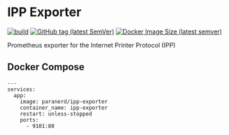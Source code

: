 # IPP Exporter

[![build](https://github.com/paranerd/ipp-exporter/actions/workflows/main.yml/badge.svg)](https://github.com/paranerd/ipp-exporter/actions/workflows/main.yml)
[![GitHub tag (latest SemVer)](https://img.shields.io/github/v/tag/paranerd/ipp-exporter?label=Current%20Version&logo=github)](https://github.com/paranerd/ipp-exporter/tags)
[![Docker Image Size (latest semver)](https://shields.api-test.nl:/docker/image-size/paranerd/ipp-exporter?label=Image%20Size&logo=docker)](https://hub.docker.com/repository/docker/paranerd/ipp-exporter)

Prometheus exporter for the Internet Printer Protocol (IPP)

## Docker Compose

```
---
services:
  app:
    image: paranerd/ipp-exporter
    container_name: ipp-exporter
    restart: unless-stopped
    ports:
      - 9101:80
```
